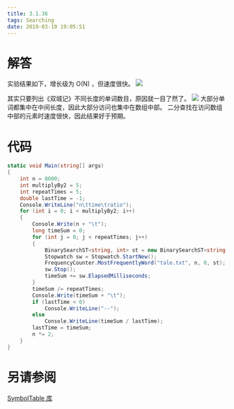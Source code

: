 ```yaml
---
title: 3.1.36
tags: Searching
date: 2019-03-10 19:05:51
---
```


# 解答

实验结果如下，增长级为 O(N) ，但速度很快。
![](./1.png)

其实只要列出《双城记》不同长度的单词数目，原因就一目了然了。
![](./2.png)
大部分单词都集中在中间长度，因此大部分访问也集中在数组中部。
二分查找在访问数组中部的元素时速度很快，因此结果好于预期。

# 代码

```csharp
static void Main(string[] args)
{
    int n = 8000;
    int multiplyBy2 = 5;
    int repeatTimes = 5;
    double lastTime = -1;
    Console.WriteLine("n\ttime\tratio");
    for (int i = 0; i < multiplyBy2; i++)
    {
        Console.Write(n + "\t");
        long timeSum = 0;
        for (int j = 0; j < repeatTimes; j++)
        {
            BinarySearchST<string, int> st = new BinarySearchST<string, int>();
            Stopwatch sw = Stopwatch.StartNew();
            FrequencyCounter.MostFrequentlyWord("tale.txt", n, 0, st);
            sw.Stop();
            timeSum += sw.ElapsedMilliseconds;
        }
        timeSum /= repeatTimes;
        Console.Write(timeSum + "\t");
        if (lastTime < 0)
            Console.WriteLine("--");
        else
            Console.WriteLine(timeSum / lastTime);
        lastTime = timeSum;
        n *= 2;
    }
}
```

# 另请参阅

[SymbolTable 库](https://alg4.ikesnowy.com/docs/api/SymbolTable.html)
